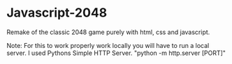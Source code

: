 # Javascript-2048
Remake of the classic 2048 game purely with html, css and javascript.

Note:
For this to work properly work locally you will have to run a local server.
I used Pythons Simple HTTP Server. "python -m http.server [PORT]"
